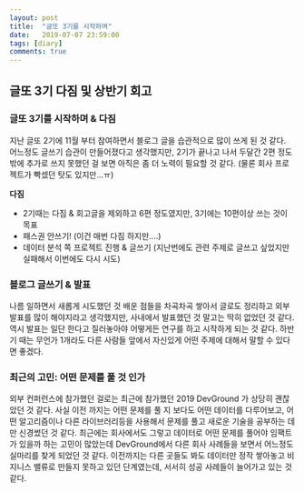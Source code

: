 ```yaml
---
layout: post
title:  "글또 3기를 시작하며"
date:   2019-07-07 23:59:00
tags: [diary]
comments: true
---
```


## 글또 3기 다짐 및 상반기 회고

### 글또 3기를 시작하며 & 다짐

지난 글또 2기에 11월 부터 참여하면서 블로그 글을 습관적으로 많이 쓰게 된 것 같다. 어느정도 글쓰기 습관이 만들어졌다고 생각했지만, 2기가 끝나고 나서 두달간 2편 정도 밖에 추가로 쓰지 못했던 걸 보면 아직은 좀 더 노력이 필요할 것 같다. (물론 회사 프로젝트가 빡셌던 탓도 있지만...ㅠ)

**다짐**
- 2기때는 다짐 & 회고글을 제외하고 6편 정도였지만, 3기에는 10편이상 쓰는 것이 목표
- 패스권 안쓰기! (이건 매번 다짐 하지만....)
- 데이터 분석 쪽 프로젝트 진행 & 글쓰기 (지난번에도 관련 주제로 글쓰고 싶었지만 실패해서 이번에도 다시 시도)

### 블로그 글쓰기 & 발표

나름 일하면서 새롭게 시도했던 것 배운 점들을 차곡차곡 쌓아서 글로도 정리하고 외부 발표를 많이 해야지라고 생각했지만, 사내에서 발표했던 것 말고는 딱히 없었던 것 같다. 역시 발표는 일단 한다고 질러놓아야 어떻게든 연구를 하고 시작하게 되는 것 같다. 하반기 때는 무언가 1개라도 다른 사람들 앞에서 자신있게 어떤 주제에 대해서 말할 수 있다면 좋겠다.

### 최근의 고민: 어떤 문제를 풀 것 인가

외부 컨퍼런스에 참가했던 걸로는 최근에 참가했던 2019 DevGround 가 상당히 괜찮았던 것 같다. 사실 이전 까지는 어떤 문제를 풀 지 보다도 어떤 데이터를 다루어보고, 어떤 알고리즘이나 다른 라이브러리등을 사용해서 문제를 풀고 새로운 기술을 공부하는 데만 신경썼던 것 같다. 최근에는 회사에서도 그렇고 데이터로 어떤 문제를 풀어야 임팩트가 있을까 하는 고민이 많았는데 DevGround에서 다른 회사 사례들을 보면서 어느정도 실마리를 찾게 되었던 것 같다. 이전까지는 다른 곳들도 봐도 데이터만 정작 쌓아놓고 비지니스 밸류로 만들지 못하고 있던 단계였는데, 서서히 성공 사례들이 늘어가고 있는 것 같다.




